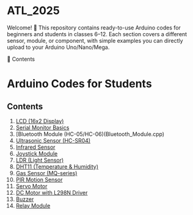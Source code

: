 # ATL_2025
Welcome! 🎉
This repository contains ready-to-use Arduino codes for beginners and students in classes 6–12.
Each section covers a different sensor, module, or component, with simple examples you can directly upload to your Arduino Uno/Nano/Mega.

📂 Contents

# Arduino Codes for Students

## Contents

1. [LCD (16x2 Display)](LCD.cpp)
2. [Serial Monitor Basics](Serial_Monitor.cpp)
3. [Bluetooth Module (HC-05/HC-06)(Bluetooth_Module.cpp)
4. [Ultrasonic Sensor (HC-SR04)](Ultrasonic.cpp) 
5. [Infrared Sensor](Infrared.cpp)
6. [Joystick Module](Joystick.cpp)
7. [LDR (Light Sensor)](LDR.cpp)
8. [DHT11 (Temperature & Humidity)](DHT11.cpp)
9. [Gas Sensor (MQ-series)](GasSensor.cpp)
10. [PIR Motion Sensor](PIR.cpp)
11. [Servo Motor](Servo.cpp)
12. [DC Motor with L298N Driver](DCMotor.cpp)
13. [Buzzer](Buzzer.cpp)
14. [Relay Module](Relay.cpp)











